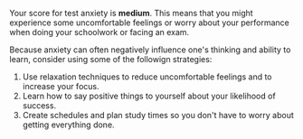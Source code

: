 Your score for test anxiety is **medium**. This means that you might experience some uncomfortable feelings or worry about your performance when doing your schoolwork or facing an exam.

Because anxiety can often negatively influence one's thinking and ability to learn, consider using some of the followign strategies:

1.	Use relaxation techniques to reduce uncomfortable feelings and to increase your focus. 
2.	Learn how to say positive things to yourself about your likelihood of success.
3.  Create schedules and plan study times so you don't have to worry about getting everything done.
